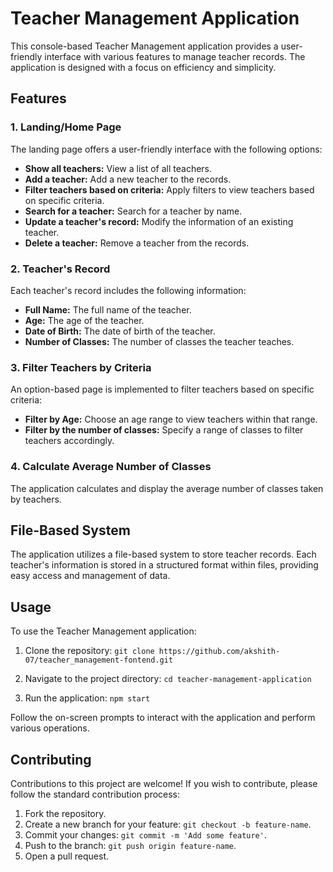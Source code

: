 # Teacher Management Application

This console-based Teacher Management application provides a user-friendly interface with various features to manage teacher records. The application is designed with a focus on efficiency and simplicity.

## Features

### 1. Landing/Home Page

The landing page offers a user-friendly interface with the following options:

- **Show all teachers:** View a list of all teachers.
- **Add a teacher:** Add a new teacher to the records.
- **Filter teachers based on criteria:** Apply filters to view teachers based on specific criteria.
- **Search for a teacher:** Search for a teacher by name.
- **Update a teacher's record:** Modify the information of an existing teacher.
- **Delete a teacher:** Remove a teacher from the records.

### 2. Teacher's Record

Each teacher's record includes the following information:

- **Full Name:** The full name of the teacher.
- **Age:** The age of the teacher.
- **Date of Birth:** The date of birth of the teacher.
- **Number of Classes:** The number of classes the teacher teaches.

### 3. Filter Teachers by Criteria

An option-based page is implemented to filter teachers based on specific criteria:

- **Filter by Age:** Choose an age range to view teachers within that range.
- **Filter by the number of classes:** Specify a range of classes to filter teachers accordingly.

### 4. Calculate Average Number of Classes

The application calculates and display the average number of classes taken by teachers.

## File-Based System

The application utilizes a file-based system to store teacher records. Each teacher's information is stored in a structured format within files, providing easy access and management of data.

## Usage

To use the Teacher Management application:

1. Clone the repository: `git clone https://github.com/akshith-07/teacher_management-fontend.git`

2. Navigate to the project directory: `cd teacher-management-application`

3. Run the application: `npm start`

Follow the on-screen prompts to interact with the application and perform various operations.

## Contributing

Contributions to this project are welcome! If you wish to contribute, please follow the standard contribution process:

1. Fork the repository.
2. Create a new branch for your feature: `git checkout -b feature-name`.
3. Commit your changes: `git commit -m 'Add some feature'`.
4. Push to the branch: `git push origin feature-name`.
5. Open a pull request.

